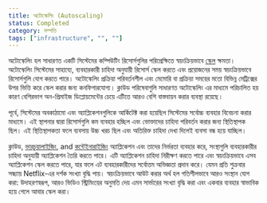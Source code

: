```yaml
---
title: অটোস্কেলিং (Autoscaling)
status: Completed
category: সম্পত্তি
tags: ["infrastructure", "", ""]
---
```


অটোস্কেলিং হল সাধারণত একটি সিস্টেমের কম্পিউটিং রিসোর্সগুলির পরিপ্রেক্ষিতে স্বয়ংক্রিয়ভাবে  [স্কেল](/bn/scalability/) ক্ষমতা। অটোস্কেলিং সিস্টেমের সাহায্যে, ব্যবহারকারী চাহিদা অনুযায়ী রিসোর্স স্কেল করতে এবং প্রয়োজনের সময়  স্বয়ংক্রিয়ভাবে রিসোর্সগুলি যোগ করতে পারে। অটোস্কেলিং প্রক্রিয়া পরিবর্তনশীল এবং মেমোরি বা প্রক্রিয়া সময়ের মতো বিভিন্ন মেট্রিক্সের উপর ভিত্তি করে স্কেল করার জন্য কনফিগারযোগ্য। ক্লাউড পরিষেবাগুলি সাধারণত অটোস্কেলিং এর মাধ্যমে পরিচালিত হয় কারণ বেশিরভাগ অন-প্রিমাইজ ডিপ্লোয়মেন্টের চেয়ে এটিতে আরও বেশি বাস্তবায়ন করার ব্যবস্থা রয়েছে।

পূর্বে, সিস্টেমের  অবকাঠামো এবং অ্যাপ্লিকেশনগুলিকে আর্কিটেক্ট করা হয়েছিল সিস্টেমের সর্বোচ্চ ব্যবহার বিবেচনা করার মাধ্যমে। এই স্থাপনার দ্বারা রিসোর্সগুলি কম ব্যবহার হচ্ছিল এবং ভোক্তাদের চাহিদা পরিবর্তন করার জন্য স্থিতিস্থাপক ছিল। এই স্থিতিস্থাপকতা ফলে ব্যবসায় উচ্চ খরচ ছিল এবং অতিরিক্ত চাহিদা দেখা দিলেই ব্যবসা বন্ধ হয়ে যাচ্ছিল।

ক্লাউড, [ভারচুয়ালাইজিং](/bn/virtualization/), and [কন্টেইনারাইজিং](/bn/containerization/) অ্যাপ্লিকেশন এবং তাদের নির্ভরতা ব্যবহার করে, সংস্থাগুলি ব্যবহারকারীর চাহিদা অনুযায়ী অ্যাপ্লিকেশন তৈরি করতে পারে। এটি অ্যাপ্লিকেশন চাহিদা নিরীক্ষণ করতে পারে এবং স্বয়ংক্রিয়ভাবে এসব অ্যাপ্লিকেশন স্কেল করতে পারে, যার ফলে এট ব্যবহারকারীদের সর্বোত্তম অভিজ্ঞতা প্রদান করে। যেমন প্রতি শুক্রবার সন্ধ্যায় Netflix-এর দর্শক সংখ্যা বৃদ্ধি পায়। স্বয়ংক্রিয়ভাবে আউট করার অর্থ হল গতিশীলভাবে আরও সংস্থান যোগ করা: উদাহরণস্বরূপ, আরও ভিডিও স্ট্রিমিংয়ের অনুমতি দেয় এমন সার্ভারের সংখ্যা বৃদ্ধি করা এবং একবার ব্যবহার স্বাভাবিক হয়ে গেলে আবার স্কেল করা।
